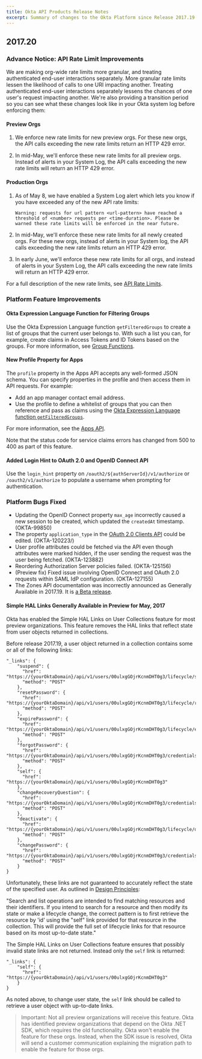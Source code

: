 ```yaml
---
title: Okta API Products Release Notes
excerpt: Summary of changes to the Okta Platform since Release 2017.19
---
```


## 2017.20

### Advance Notice: API Rate Limit Improvements

We are making org-wide rate limits more granular, and treating authenticated end-user interactions separately. More granular rate limits lessen the likelihood of calls to one URI impacting another. Treating authenticated end-user interactions separately lessens the chances of one user's request impacting another. We're also providing a transition period so you can see what these changes look like in your Okta system log before enforcing them:

#### Preview Orgs

1. We enforce new rate limits for new preview orgs. For these new orgs, the API calls exceeding the new rate limits return an HTTP 429 error.

2. In mid-May, we'll enforce these new rate limits for all preview orgs. Instead of alerts in your System Log, the API calls exceeding the new rate limits will return an HTTP 429 error.

#### Production Orgs

1. As of May 8, we have enabled a System Log alert which lets you know if you have exceeded any of the new API rate limits:

    `Warning: requests for url pattern <url-pattern> have reached
    a threshold of <number> requests per <time-duration>. Please
    be warned these rate limits will be enforced in the near future.`

2. In mid-May, we'll enforce these new rate limits for all newly created orgs. For these new orgs, instead of alerts in your System log, the API calls exceeding the new rate limits return an HTTP 429 error.

3. In early June, we'll enforce these new rate limits for all orgs, and instead of alerts in your System Log, the API calls exceeding the new rate limits will return an HTTP 429 error.

For a full description of the new rate limits, see [API Rate Limits](/docs/reference/rate-limits/).<!-- OKTA-110472 -->

### Platform Feature Improvements

#### Okta Expression Language Function for Filtering Groups

Use the Okta Expression Language function `getFilteredGroups` to create a list of groups that the current user belongs to.
With such a list you can, for example, create claims in Access Tokens and ID Tokens based on the groups.
For more information, see [Group Functions](/docs/reference/okta-expression-language/#group-functions). <!--OKTA-123127-->

#### New Profile Property for Apps

The `profile` property in the Apps API accepts any well-formed JSON schema. You can specify properties in the profile and then access them in API requests.
For example:

* Add an app manager contact email address.
* Use the profile to define a whitelist of groups that you can then reference and pass as claims using the [Okta Expression Language function `getFilteredGroups`](/docs/reference/okta-expression-language/#group-functions).

For more information, see the [Apps API](/docs/reference/api/apps/#profile-object).

Note that the status code for service claims errors has changed from 500 to 400 as part of this feature. <!--OKTA-123128-->

#### Added Login Hint to OAuth 2.0 and OpenID Connect API

Use the `login_hint` property on `/oauth2/${authServerId}/v1/authorize` or `/oauth2/v1/authorize` to populate a username when prompting for authentication. <!-- OKTA-87073-->

### Platform Bugs Fixed

* Updating the OpenID Connect property `max_age` incorrectly caused a new session to be created, which updated the `createdAt` timestamp. (OKTA-99850)
* The property `application_type` in the [OAuth 2.0 Clients API](/docs/reference/api/oauth-clients/) could be edited. (OKTA-120223/)
* User profile attributes could be fetched via the API even though attributes were marked hidden, if the user sending the request was the user being fetched. (OKTA-123882)
* Reordering Authorization Server policies failed. (OKTA-125156)
* (Preview fix) Fixed issue involving OpenID Connect and OAuth 2.0 requests within SAML IdP configuration. (OKTA-127155)
* The Zones API documentation was incorrectly announced as Generally Available in 2017.19. It is [a Beta release](/docs/reference/releases-at-okta/).

#### Simple HAL Links Generally Available in Preview for May, 2017

Okta has enabled the Simple HAL Links on User Collections feature for most preview organizations.
This feature removes the HAL links that reflect state from user objects returned in collections.

Before release 2017.19, a user object returned in a collection contains some or all of the following links:

```
"_links": {
    "suspend": {
      "href": "https://{yourOktaDomain}/api/v1/users/00ulxgGOjrKcnmDHT0g3/lifecycle/suspend",
      "method": "POST"
    },
    "resetPassword": {
      "href": "https://{yourOktaDomain}/api/v1/users/00ulxgGOjrKcnmDHT0g3/lifecycle/reset_password",
      "method": "POST"
    },
    "expirePassword": {
      "href": "https://{yourOktaDomain}/api/v1/users/00ulxgGOjrKcnmDHT0g3/lifecycle/expire_password",
      "method": "POST"
    },
    "forgotPassword": {
      "href": "https://{yourOktaDomain}/api/v1/users/00ulxgGOjrKcnmDHT0g3/credentials/forgot_password",
      "method": "POST"
    },
    "self": {
      "href": "https://{yourOktaDomain}/api/v1/users/00ulxgGOjrKcnmDHT0g3"
    },
    "changeRecoveryQuestion": {
      "href": "https://{yourOktaDomain}/api/v1/users/00ulxgGOjrKcnmDHT0g3/credentials/change_recovery_question",
      "method": "POST"
    },
    "deactivate": {
      "href": "https://{yourOktaDomain}/api/v1/users/00ulxgGOjrKcnmDHT0g3/lifecycle/deactivate",
      "method": "POST"
    },
    "changePassword": {
      "href": "https://{yourOktaDomain}/api/v1/users/00ulxgGOjrKcnmDHT0g3/credentials/change_password",
      "method": "POST"
    }
}
```

Unfortunately, these links are not guaranteed to accurately reflect the state of the specified user.
As outlined in [Design Principles](/docs/docs/reference/api-overview/#links-in-collections):

"Search and list operations are intended to find matching resources and their identifiers. If you intend to search for a resource and then modify its state or make a lifecycle change, the correct pattern is to first retrieve the resource by 'id' using the "self" link provided for that resource in the collection. This will provide the full set of lifecycle links for that resource based on its most up-to-date state."

The Simple HAL Links on User Collections feature ensures that possibly invalid state links are not returned.  Instead only the `self` link is returned:

```
"_links": {
    "self": {
      "href": "https://{yourOktaDomain}/api/v1/users/00ulxgGOjrKcnmDHT0g3"
    }
}
```

As noted above, to change user state, the `self` link should be called to retrieve a user object with up-to-date links.

>Important: Not all preview organizations will receive this feature. Okta has identified preview organizations that depend on the Okta .NET SDK, which requires the old functionality. Okta won't enable the feature for these orgs. Instead, when the SDK issue is resolved, Okta will send a customer communication explaining the migration path to enable the feature for those orgs.

